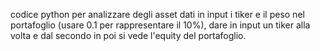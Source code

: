 codice python per analizzare degli asset dati in input i tiker e il peso nel portafoglio (usare 0.1 per rappresentare il 10%), dare in input un tiker alla volta e dal secondo in poi si vede l'equity del portafoglio.
